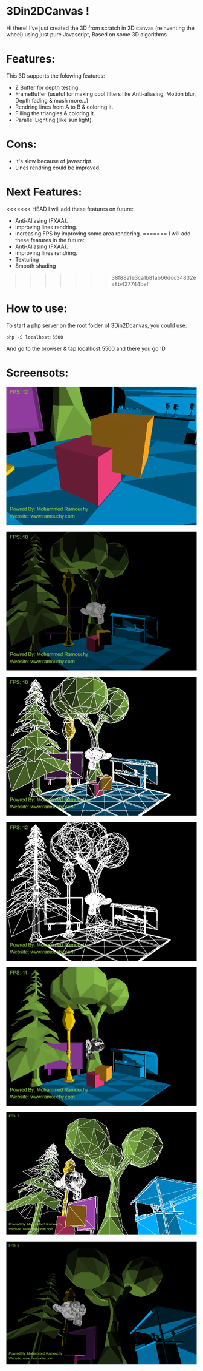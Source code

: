 # 3Din2DCanvas !
Hi there!
I've just created the 3D from scratch in 2D canvas (reinventing the wheel) using just pure Javascript, Based on some 3D algorithms.

# Features:
This 3D supports the folowing features:
- Z Buffer for depth testing.
- FrameBuffer (useful for making cool filters like Anti-aliasing, Motion blur, Depth fading & mush more...)
- Rendring lines from A to B & coloring it.
- Filling the triangles & coloring it.
- Parallel Lighting (like sun light).

# Cons:
- It's slow because of javascript.
- Lines rendring could be improved.

# Next Features:
<<<<<<< HEAD
I will add these features on future:
- Anti-Aliasing (FXAA).
- improving lines rendring.
- increasing FPS by improving some area rendering.
=======
I will add these features in the future:
- Anti-Aliasing (FXAA).
- improving lines rendring.
- Texturing
- Smooth shading
>>>>>>> 38f88a1e3ca1b81ab66dcc34832ea8b427744bef

# How to use:
To start a php server on the root folder of 3Din2Dcanvas, you could use:
```
php -S localhost:5500
```
And go to the browser & tap localhost:5500
and there you go :D

# Screensots:

![](https://raw.githubusercontent.com/medram/3Din2DCanvas/master/imgs/1.png)

![](https://raw.githubusercontent.com/medram/3Din2DCanvas/master/imgs/2.png)

![](https://raw.githubusercontent.com/medram/3Din2DCanvas/master/imgs/3.png)

![](https://raw.githubusercontent.com/medram/3Din2DCanvas/master/imgs/4.png)

![](https://raw.githubusercontent.com/medram/3Din2DCanvas/master/imgs/5.png)

![](https://raw.githubusercontent.com/medram/3Din2DCanvas/master/imgs/6.png)

![](https://raw.githubusercontent.com/medram/3Din2DCanvas/master/imgs/7.png)


